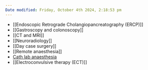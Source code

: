 ```yaml
---
Date modified: Friday, October 4th 2024, 2:18:53 pm
---
```


- [[Endoscopic Retrograde Cholangiopancreatography (ERCP)]]
- [[Gastroscopy and colonoscopy]]
- [[CT and MRI]]
- [[Neuroradiology]]
- [[Day case surgery]]
- [[Remote anaesthesia]]
- [Cath lab anaesthesia](Cath%20lab%20anaesthesia.md)
- [[Electroconvulsive therapy (ECT)]]
